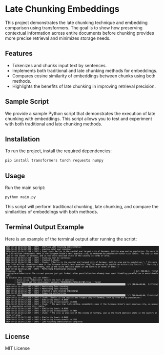 
# Late Chunking Embeddings

This project demonstrates the late chunking technique and embedding comparison using transformers. The goal is to show how preserving contextual information across entire documents before chunking provides more precise retrieval and minimizes storage needs.

## Features

- Tokenizes and chunks input text by sentences.
- Implements both traditional and late chunking methods for embeddings.
- Compares cosine similarity of embeddings between chunks using both methods.
- Highlights the benefits of late chunking in improving retrieval precision.

## Sample Script

We provide a sample Python script that demonstrates the execution of late chunking with embeddings. This script allows you to test and experiment with both traditional and late chunking methods.

## Installation

To run the project, install the required dependencies:

```bash
pip install transformers torch requests numpy
```

## Usage

Run the main script:

```bash
python main.py
```

This script will perform traditional chunking, late chunking, and compare the similarities of embeddings with both methods.

## Terminal Output Example

Here is an example of the terminal output after running the script:

![Terminal Output](https://github.com/lesteroliver911/late-chunking-embeddings/blob/main/image/output_latechunking.png)

## License

MIT License
